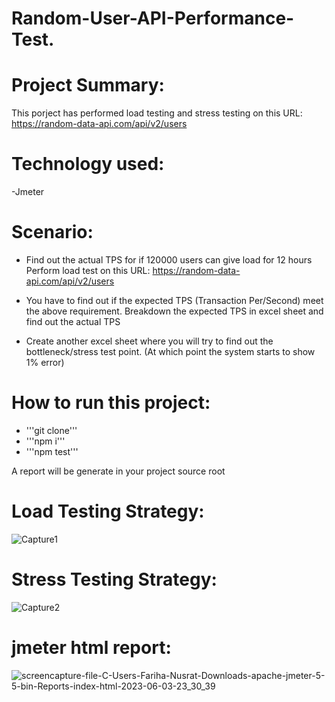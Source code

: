 # Random-User-API-Performance-Test.

# Project Summary:
This porject has performed load testing and stress testing on this URL: https://random-data-api.com/api/v2/users

# Technology used:
-Jmeter

# Scenario:
- Find out the actual TPS for if 120000 users can give load for 12 hours
Perform load test on this URL: https://random-data-api.com/api/v2/users
- You have to find out if the expected TPS (Transaction Per/Second) meet the above requirement.
Breakdown the expected TPS in excel sheet and find out the actual TPS 

- Create another excel sheet where you will try to find out the bottleneck/stress test point. (At which point the system starts to show 1% error) 

# How to run this project:
- '''git clone'''
- '''npm i'''
- '''npm test'''

 A report will be generate in your project source root
 
# Load Testing Strategy:
![Capture1](https://github.com/FarihaNusrat460/Random-User-API-Performance-Test./assets/67582150/4d7b1f7f-cb9e-4f14-b1a1-1b0797797bd8)


# Stress Testing Strategy:
![Capture2](https://github.com/FarihaNusrat460/Random-User-API-Performance-Test./assets/67582150/098da2a7-38f1-4f75-af6c-48e01d442d76)



# jmeter html report:
![screencapture-file-C-Users-Fariha-Nusrat-Downloads-apache-jmeter-5-5-bin-Reports-index-html-2023-06-03-23_30_39](https://github.com/FarihaNusrat460/Random-User-API-Performance-Test./assets/67582150/06c8b6de-890d-4cb9-a4d7-9e53ce5009c6)

